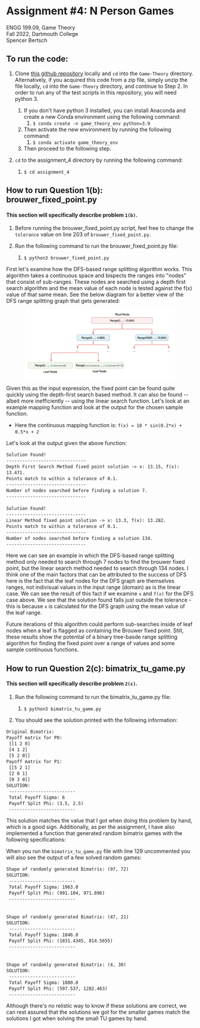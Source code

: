 # Assignment #4: N Person Games

ENGG 199.09, Game Theory  
Fall 2022, Dartmouth College  
Spencer Bertsch   

## To run the code: 

1. Clone [this github repository](https://github.com/spencerbertsch1/Game-Theory) locally and `cd` into the `Game-Theory` directory. 
Alternatively, if you acquired this code from a zip file, simply unzip the file locally, `cd` into the `Game-Theory` directory, and continue to Step 2. 
In order to run any of the test scripts in this repository, you will need python 3. 
   1. If you don't have python 3 installed, you can install Anaconda and create a new Conda environment using the following command:
      1. `$ conda create -n game_theory_env python=3.9`
   2. Then activate the new environment by running the following command:
       1. `$ conda activate game_theory_env`
   3. Then proceed to the following step. 
   
2. `cd` to the assignment_4 directory by running the following command:
   1. `$ cd assignment_4`


## How to run Question 1(b): brouwer_fixed_point.py

#### This section will specifically describe problem `1(b)`.

1. Before running the brouwer_fixed_point.py script, feel free to change the `tolerance` value on line 203 of `brouwer_fixed_point.py`. 

2. Run the following command to run the brouwer_fixed_point.py file: 
    1. `$ python3 brouwer_fixed_point.py`

First let's examine how the DFS-based range splitting algorithm works. This algorithm takes a continuous space and bispects the ranges into "nodes" that consist of sub-ranges. These nodes are searched using a depth first search algorithm and the mean value of each node is tested against the f(x) value of that same mean. See the below diagram for a better view of the DFS range splitting graph that gets generated: 

 <p align="center">
    <img src="https://github.com/spencerbertsch1/Game-Theory/blob/main/assignment_4/diagrams/DFS_graph.png" alt="DFS graph" width="80%"/>
</p>

Given this as the input expression, the fixed point can be found quite quickly using the depth-first search based method. It can also be found -- albeit more inefficiently -- using the linear search function. Let's look at an example mapping function and look at the output for the chosen sample function. 

- Here the continuous mapping function is: `f(x) = 10 * sin(0.2*x) + 0.5*x + 2`

Let's look at the output given the above function: 

``` 
Solution Found! 
------------------------------
Depth First Search Method fixed point solution -> x: 13.15, f(x): 13.471.         
Points match to within a tolerance of 0.1. 
------------------------------         
Number of nodes searched before finding a solution 7. 
------------------------------
 
Solution Found! 
------------------------------
Linear Method fixed point solution -> x: 13.3, f(x): 13.282.         
Points match to within a tolerance of 0.1. 
------------------------------         
Number of nodes searched before finding a solution 134. 
------------------------------
``` 

Here we can see an example in which the DFS-based range splitting method only needed to search through 7 nodes to find the brouwer fixed point, but the linear search method needed to search through 134 nodes. I think one of the main factors that can be attributed to the success of DFS here is the fact that the leaf nodes for the DFS graph are themselves ranges, not indivisual values in the input range (domain) as is the linear case. We can see the result of this fact if we examine `x` and `f(x)` for the DFS case above. We see that the solution found falls just outside the tolerance - this is because `x` is calculated for the DFS graph using the mean value of the leaf range. 

Future iterations of this algorithm could perform sub-searches inside of leaf nodes when a leaf is flagged as containing the Brouwer fixed point. Still, these results show the potential of a binary tree-basde range splitting algorithm for finding the fixed point over a range of values and some sample continuous functions. 


## How to run Question 2(c): bimatrix_tu_game.py

#### This section will specifically describe problem `2(c)`.

1. Run the following command to run the bimatrix_tu_game.py file: 
    1. `$ python3 bimatrix_tu_game.py`

2. You should see the solution printed with the following information: 

``` 
Original Bimatrix:
Payoff matrix for P0: 
 [[1 2 0]
 [4 1 2]
 [5 2 0]]
Payoff matrix for P1: 
 [[5 2 1]
 [2 0 1]
 [0 3 0]]
SOLUTION: 
 ------------------------- 
 Total Payoff Sigma: 6 
 Payoff Split Phi: (3.5, 2.5) 
 -------------------------
```

This solution matches the value that I got when doing this problem by hand, which is a good sign. Additionally, as per the assignment, I have also implemented a function that generated random bimatrix games with the following specifications: 


When you run the `bimatrix_tu_game.py` file with line 129 uncommented you will also see the output of a few solved random games: 

```
Shape of randomly generated Bimatrix: (97, 72)
SOLUTION: 
 ------------------------- 
 Total Payoff Sigma: 1963.0 
 Payoff Split Phi: (991.104, 971.896) 
 -------------------------


Shape of randomly generated Bimatrix: (47, 21)
SOLUTION: 
 ------------------------- 
 Total Payoff Sigma: 1846.0 
 Payoff Split Phi: (1031.4345, 814.5655) 
 -------------------------


Shape of randomly generated Bimatrix: (4, 30)
SOLUTION: 
 ------------------------- 
 Total Payoff Sigma: 1880.0 
 Payoff Split Phi: (597.537, 1282.463) 
 -------------------------
```

Although there's no relistic way to know if these solutions are correct, we can rest assured that the solutions we got for the smaller games match the solutions I got when solving the small TU games by hand. 